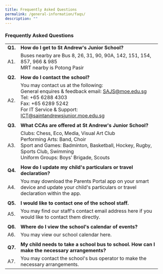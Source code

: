 ```yaml
---
title: Frequently Asked Questions
permalink: /general-information/faqs/
description: ""
---
```

### Frequently Asked Questions

|  	|  	|
|---	|---	|
| **Q1.** 	| **How do I get to St Andrew's Junior School?** 	|
| A1. 	| Buses nearby are Bus 8, 26, 31, 90, 90A, 142, 151, 154, 857, 966 & 985<br>MRT nearby is Potong Pasir 	|
|   	|   	|
| **Q2.** 	| **How do I contact the school?** 	|
|  A2. 	|  You may contact us at the following:<br> General enquires & feedback email: SAJS@moe.edu.sg<br> Tel: +65 6288 4303<br> Fax: +65 6289 5242<br>For IT Service & Support: ICT@saintandrewsjunior.moe.edu.sg 	|
|   	|   	|
| **Q3.** 	| **What CCAs are offered at St Andrew's Junior School?** 	|
|  A3. 	| Clubs: Chess, Eco, Media, Visual Art Club<br>Performing Arts: Band, Choir<br>Sport and Games: Badminton, Basketball, Hockey, Rugby, Sports Club, Swimming<br>Uniform Groups: Boys' Brigade, Scouts 	|
|   	|   	|
| **Q4.** 	| **How do I update my child's particulars or travel declaration?** 	|
|  A4. 	| You may download the Parents Portal app on your smart device and update your child's particulars or travel declaration within the app. 	|
|   	|   	|
| **Q5.** 	| **I would like to contact one of the school staff.** 	|
|  A5. 	|  You may find our staff's contact email address here if you would like to contact them directly. 	|
|   	|   	|
| **Q6.** 	| **Where do I view the school's calendar of events?** 	|
|  A6. 	|  You may view our school calendar here. 	|
|   	|   	|
| **Q7.** 	| **My child needs to take a school bus to school. How can I make the necessary arrangements?** 	|
| A7. 	|  You may contact the school's bus operator to make the necessary arrangements. 	|